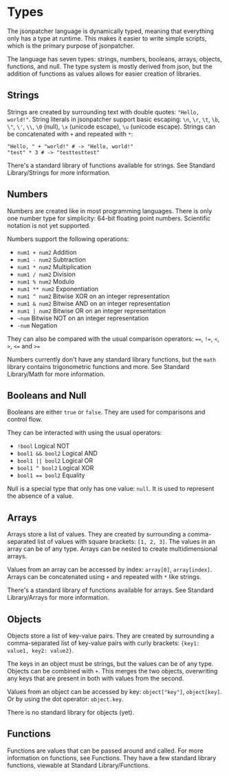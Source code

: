 <html lang="en" th:replace="~{page::page('Root Object', ~{::content})}">
<body th:fragment="content">

# Types
The jsonpatcher language is dynamically typed, meaning that everything only has a type at runtime.
This makes it easier to write simple scripts, which is the primary purpose of jsonpatcher.

The language has seven types: strings, numbers, booleans, arrays, objects, functions, and null.
The type system is mostly derived from json,
but the addition of functions as values allows for easier creation of libraries.

## Strings
Strings are created by surrounding text with double quotes: `"Hello, world!"`.
String literals in jsonpatcher support basic escaping: `\n`, `\r`, `\t`, `\b`, `\"`, `\'`, `\\`, `\0` (null), `\x` (unicode escape), `\u` (unicode escape).
Strings can be concatenated with `+` and repeated with `*`:
```jsonpatcher
"Hello, " + "world!" # -> "Hello, world!" 
"test" * 3 # -> "testtesttest"
```
There's a standard library of functions available for strings. See <a th:href="@{/symbols/stdlib.html#strings}">Standard Library/Strings</a> for more information.

## Numbers
Numbers are created like in most programming languages. There is only one number type for simplicity: 64-bit floating point numbers.
Scientific notation is not yet supported.

Numbers support the following operations:
* `num1 + num2` Addition
* `num1 - num2` Subtraction
* `num1 * num2` Multiplication
* `num1 / num2` Division
* `num1 % num2` Modulo
* `num1 ** num2` Exponentiation
* `num1 ^ num2` Bitwise XOR on an integer representation
* `num1 & num2` Bitwise AND on an integer representation
* `num1 | num2` Bitwise OR on an integer representation
* `~num` Bitwise NOT on an integer representation
* `-num` Negation

They can also be compared with the usual comparison operators:
`==`, `!=`, `<`, `>`, `<=` and `>=`

Numbers currently don't have any standard library functions, but the `math` library contains trigonometric functions and more.
See <a th:href="@{/symbols/stdlib.html#math}">Standard Library/Math</a> for more information.

## Booleans and Null
Booleans are either `true` or `false`. They are used for comparisons and control flow.

They can be interacted with using the usual operators:
* `!bool` Logical NOT
* `bool1 && bool2` Logical AND
* `bool1 || bool2` Logical OR
* `bool1 ^ bool2` Logical XOR
* `bool1 == bool2` Equality

Null is a special type that only has one value: `null`. It is used to represent the absence of a value.

## Arrays
Arrays store a list of values. They are created by surrounding a comma-separated list of values with square brackets: `[1, 2, 3]`.
The values in an array can be of any type. Arrays can be nested to create multidimensional arrays.

Values from an array can be accessed by index: `array[0]`, `array[index]`.
Arrays can be concatenated using `+` and repeated with `*` like strings.

There's a standard library of functions available for arrays. See <a th:href="@{/symbols/stdlib.html#arrays}">Standard Library/Arrays</a> for more information.

## Objects
Objects store a list of key-value pairs.
They are created by surrounding a comma-separated list of key-value pairs with curly brackets: `{key1: value1, key2: value2}`.

The keys in an object must be strings, but the values can be of any type.
Objects can be combined with `+`. This merges the two objects, overwriting any keys that are present in both with values from the second.

Values from an object can be accessed by key: `object["key"]`, `object[key]`.
Or by using the dot operator: `object.key`.

There is no standard library for objects (yet).

## Functions
Functions are values that can be passed around and called.
For more information on functions, see <a th:href="@{/syntax/functions.html}">Functions</a>.
They have a few standard library functions, viewable at <a th:href="@{/symbols/stdlib.html#functions}">Standard Library/Functions</a>.

</body>
</html>
